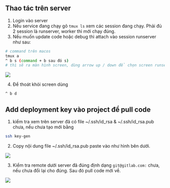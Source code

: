 ## Thao tác trên server

1. Login vào server
2. Nếu service đang chạy gõ `tmux ls` xem các session đang chạy.
Phải đủ 2 session là runserver, worker thì mới chạy đúng.
3. Nếu muốn update code hoặc debug thì attach vào session runserver như sau:

```bash
# command trên macos
tmux a
^ b s (command + b sau đó s)
# thì sẽ ra màn hình screen, dùng arrow up / down để chọn screen runserver
```

![](https://i.imgur.com/m7MtB5Y.png)

4. Để thoát khỏi screen dùng

```bash
^ b d
```

## Add deployment key vào project để pull code

1. kiểm tra xem trên server đã có file ~/.ssh/id_rsa & ~/.ssh/id_rsa.pub chưa,
nếu chưa tạo mới bằng

```bash
ssh key-gen
```

2. Copy nội dung file ~/.ssh/id_rsa.pub paste vào như hình bên dưới.

![](https://i.imgur.com/ztpAcM8.png)

3. Kiểm tra remote dưới server đã đúng định dạng `git@gitlab.com:` chưa, nếu chưa đổi lại cho đúng.
Sau đó pull code mới về.

![](https://i.imgur.com/hKeIb47.png)
